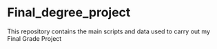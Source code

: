 # Final_degree_project
This repository contains the main scripts and data used to carry out my Final Grade Project

